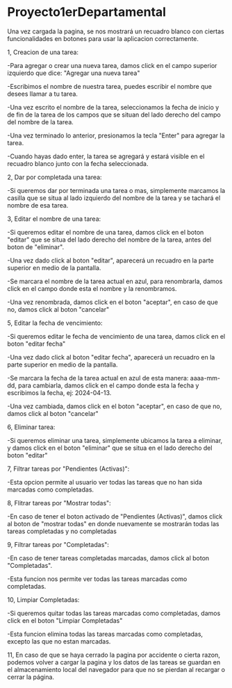 # Proyecto1erDepartamental

Una vez cargada la pagina, se nos mostrará un recuadro blanco con ciertas funcionalidades en botones para usar la aplicacion correctamente.

1, Creacion de una tarea:

-Para agregar o crear una nueva tarea, damos click en el campo superior izquierdo que dice: "Agregar una nueva tarea"

-Escribimos el nombre de nuestra tarea, puedes escribir el nombre que desees llamar a tu tarea.

-Una vez escrito el nombre de la tarea, seleccionamos la fecha de inicio y de fin de la tarea de los campos que se situan del lado derecho del campo del nombre de la tarea.

-Una vez terminado lo anterior, presionamos la tecla "Enter" para agregar la tarea.

-Cuando hayas dado enter, la tarea se agregará y estará visible en el recuadro blanco junto con la fecha seleccionada.

2, Dar por completada una tarea:

-Si queremos dar por terminada una tarea o mas, simplemente marcamos la casilla que se situa al lado izquierdo del nombre de la tarea y se tachará el nombre de esa tarea.

3, Editar el nombre de una tarea:

-Si queremos editar el nombre de una tarea, damos click en el boton "editar" que se situa del lado derecho del nombre de la tarea, antes del boton de "eliminar".

-Una vez dado click al boton "editar", aparecerá un recuadro en la parte superior en medio de la pantalla.

-Se marcara el nombre de la tarea actual en azul, para renombrarla, damos click en el campo donde esta el nombre y la renombramos.

-Una vez renombrada, damos click en el boton "aceptar", en caso de que no, damos click al boton "cancelar"

5, Editar la fecha de vencimiento:

-Si queremos editar le fecha de vencimiento de una tarea, damos click en el boton "editar fecha"

-Una vez dado click al boton "editar fecha", aparecerá un recuadro en la parte superior en medio de la pantalla.

-Se marcara la fecha de la tarea actual en azul de esta manera: aaaa-mm-dd, para cambiarla, damos click en el campo donde esta la fecha y escribimos la fecha, ej: 2024-04-13.

-Una vez cambiada, damos click en el boton "aceptar", en caso de que no, damos click al boton "cancelar"

6, Eliminar tarea:

-Si queremos eliminar una tarea, simplemente ubicamos la tarea a eliminar, y damos click en el boton "eliminar" que se situa en el lado derecho del boton "editar"

7, Filtrar tareas por "Pendientes (Activas)":

-Esta opcion permite al usuario ver todas las tareas que no han sida marcadas como completadas.

8, Flitrar tareas por "Mostrar todas":

-En caso de tener el boton activado de "Pendientes (Activas)", damos click al boton de "mostrar todas" en donde nuevamente se mostrarán todas las tareas completadas y no completadas

9, Filtrar tareas por "Completadas":

-En caso de tener tareas completadas marcadas, damos click al boton "Completadas".

-Esta funcion nos permite ver todas las tareas marcadas como completadas.

10, Limpiar Completadas:

-Si queremos quitar todas las tareas marcadas como completadas, damos click en el boton "Limpiar Completadas"

-Esta funcion elimina todas las tareas marcadas como completadas, excepto las que no estan marcadas.

11, En caso de que se haya cerrado la pagina por accidente o cierta razon, podemos volver a cargar la pagina y los datos de las tareas se guardan en el almacenamiento local del navegador para que no se pierdan al recargar o cerrar la página.
